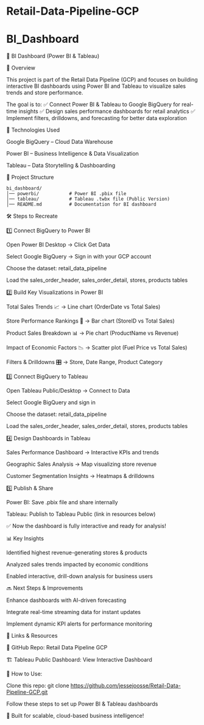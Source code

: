 # Retail-Data-Pipeline-GCP
# BI_Dashboard

🚀 BI Dashboard (Power BI & Tableau)

📌 Overview

This project is part of the Retail Data Pipeline (GCP) and focuses on building interactive BI dashboards using Power BI and Tableau to visualize sales trends and store performance.

The goal is to: ✅ Connect Power BI & Tableau to Google BigQuery for real-time insights ✅ Design sales performance dashboards for retail analytics ✅ Implement filters, drilldowns, and forecasting for better data exploration

🔧 Technologies Used

Google BigQuery – Cloud Data Warehouse

Power BI – Business Intelligence & Data Visualization

Tableau – Data Storytelling & Dashboarding

📂 Project Structure
```
bi_dashboard/
│── powerbi/           # Power BI .pbix file
│── tableau/           # Tableau .twbx file (Public Version)
│── README.md          # Documentation for BI dashboard
```
🛠 Steps to Recreate

1️⃣ Connect BigQuery to Power BI

Open Power BI Desktop → Click Get Data

Select Google BigQuery → Sign in with your GCP account

Choose the dataset: retail_data_pipeline

Load the sales_order_header, sales_order_detail, stores, products tables

2️⃣ Build Key Visualizations in Power BI

Total Sales Trends 📈 → Line chart (OrderDate vs Total Sales)

Store Performance Rankings 🏪 → Bar chart (StoreID vs Total Sales)

Product Sales Breakdown 📊 → Pie chart (ProductName vs Revenue)

Impact of Economic Factors 📉 → Scatter plot (Fuel Price vs Total Sales)

Filters & Drilldowns 🎛 → Store, Date Range, Product Category

3️⃣ Connect BigQuery to Tableau

Open Tableau Public/Desktop → Connect to Data

Select Google BigQuery and sign in

Choose the dataset: retail_data_pipeline

Load the sales_order_header, sales_order_detail, stores, products tables

4️⃣ Design Dashboards in Tableau

Sales Performance Dashboard → Interactive KPIs and trends

Geographic Sales Analysis → Map visualizing store revenue

Customer Segmentation Insights → Heatmaps & drilldowns

5️⃣ Publish & Share

Power BI: Save .pbix file and share internally

Tableau: Publish to Tableau Public (link in resources below)

✅ Now the dashboard is fully interactive and ready for analysis!

📊 Key Insights

Identified highest revenue-generating stores & products

Analyzed sales trends impacted by economic conditions

Enabled interactive, drill-down analysis for business users

🔜 Next Steps & Improvements

Enhance dashboards with AI-driven forecasting

Integrate real-time streaming data for instant updates

Implement dynamic KPI alerts for performance monitoring

🔗 Links & Resources

📂 GitHub Repo: Retail Data Pipeline GCP

🏗 Tableau Public Dashboard: View Interactive Dashboard

📌 How to Use:

Clone this repo: git clone https://github.com/jessejoosse/Retail-Data-Pipeline-GCP.git

Follow these steps to set up Power BI & Tableau dashboards

🚀 Built for scalable, cloud-based business intelligence!